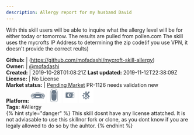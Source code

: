 ```yaml
---
description: Allergy report for my husband David
---
```

With this skill users will be able to inquire what the allergy level will be for either today or tomorrow.
The results are pulled from pollen.com
The skill uses the mycrofts IP Address to determining the zip code(if you use VPN, it doesn't provide the correct reults)

**Github:** | (https://github.com/mofadashi/mycroft-skill-allergy)  
**Owner:** | [@mofadashi](https://github.com/mofadashi)  
**Created:** | 2019-10-28T01:08:21Z  **Last updated:** 2019-11-12T22:38:09Z  
**License:** | No License  
**Market status:** | [Pending Market](https://market.mycroft.ai/skill/) PR-1126 needs validation new  
**Platform:**   ![](.gitbook/assets/mark-1-icon.png)  ![](.gitbook/assets/mark-2-icon.png)  ![](.gitbook/assets/picroft-icon.png)  ![](.gitbook/assets/kde.png)   
**Tags:** \#Allergy   
{% hint style="danger" %}
This skill dosnt have any license attatched. It is not adviasable to use this skillnor fork or clone, as you dont know if you are legaly allowed to do so by the auhtor.
{% endhint %}
